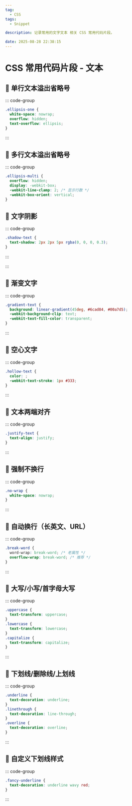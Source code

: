 ```yaml
---
tag:
  - CSS
tags:
  - Snippet

description: 记录常用的文字文本 相关 CSS 常用代码片段。

date: 2025-08-28 22:38:15
---
```


# CSS 常用代码片段 - 文本

## 🌻 单行文本溢出省略号

::: code-group

```css [] {}
.ellipsis-one {
  white-space: nowrap;
  overflow: hidden;
  text-overflow: ellipsis;
}
```

:::

## 🌻 多行文本溢出省略号

::: code-group

```css [] {}
.ellipsis-multi {
  overflow: hidden;
  display: -webkit-box;
  -webkit-line-clamp: 2; /* 显示行数 */
  -webkit-box-orient: vertical;
}
```

## 🌻 文字阴影

::: code-group

```css [] {}
.shadow-text {
  text-shadow: 2px 2px 5px rgba(0, 0, 0, 0.3);
}
```

:::

:::

## 🌻 渐变文字

::: code-group

```css [] {}
.gradient-text {
  background: linear-gradient(45deg, #6cad84, #00a7d5);
  -webkit-background-clip: text;
  -webkit-text-fill-color: transparent;
}
```

:::

## 🌻 空心文字

::: code-group

```css [] {}
.hollow-text {
  color: ;
  -webkit-text-stroke: 1px #333;
}
```

:::

## 🌻 文本两端对齐

::: code-group

```css [] {}
.justify-text {
  text-align: justify;
}
```

:::

## 🌻 强制不换行

::: code-group

```css [] {}
.no-wrap {
  white-space: nowrap;
}
```

:::

## 🌻 自动换行（长英文、URL）

::: code-group

```css [] {}
.break-word {
  word-wrap: break-word; /* 老属性 */
  overflow-wrap: break-word; /* 推荐 */
}
```

:::

## 🌻 大写/小写/首字母大写

::: code-group

```css [] {}
.uppercase {
  text-transform: uppercase;
}
.lowercase {
  text-transform: lowercase;
}
.capitalize {
  text-transform: capitalize;
}
```

:::

## 🌻 下划线/删除线/上划线

::: code-group

```css
.underline {
  text-decoration: underline;
}
.linethrough {
  text-decoration: line-through;
}
.overline {
  text-decoration: overline;
}
```

:::

## 🌻 自定义下划线样式

::: code-group

```css [] {}
.fancy-underline {
  text-decoration: underline wavy red;
}
```

:::
